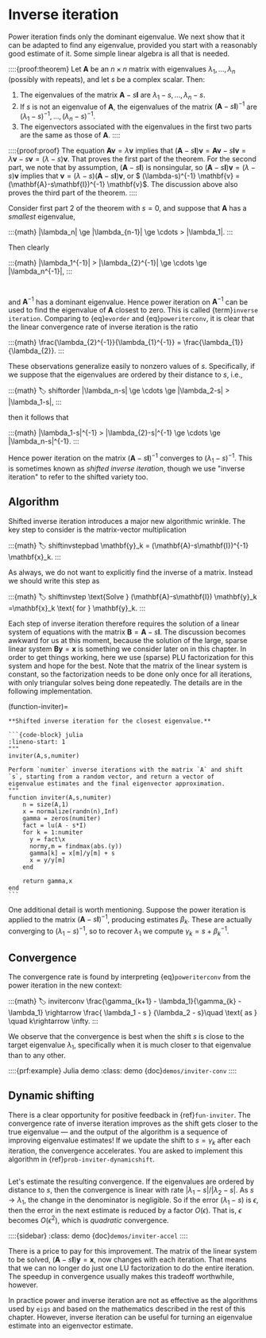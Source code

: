 # Inverse iteration

Power iteration finds only the dominant eigenvalue. We next show that it can be adapted to find any eigenvalue, provided you start with a reasonably good estimate of it. Some simple linear algebra is all that is needed.


::::{proof:theorem}
Let $\mathbf{A}$ be an $n\times n$ matrix with eigenvalues $\lambda_1,\ldots,\lambda_n$ (possibly with repeats), and let $s$ be a complex scalar. Then:

1. The eigenvalues of the matrix $\mathbf{A}-s\mathbf{I}$ are $\lambda_1-s,\ldots,\lambda_n-s$.
2. If $s$ is not an eigenvalue of $\mathbf{A}$, the eigenvalues of the matrix $(\mathbf{A}-s\mathbf{I})^{-1}$ are $(\lambda_1-s)^{-1},\ldots,(\lambda_n-s)^{-1}$.
3. The eigenvectors associated with the eigenvalues in the first two parts are the same as those of $\mathbf{A}$.
::::

::::{proof:proof}
The equation $\mathbf{A}\mathbf{v}=\lambda \mathbf{v}$ implies that $(\mathbf{A}-s\mathbf{I})\mathbf{v} = \mathbf{A}\mathbf{v} - s\mathbf{I}\mathbf{v} = \lambda\mathbf{v} - s\mathbf{v} = (\lambda-s)\mathbf{v}$. That proves the first part of the theorem. For the second part, we note that by assumption, $(\mathbf{A}-s\mathbf{I})$ is nonsingular, so $(\mathbf{A}-s\mathbf{I})\mathbf{v} = (\lambda-s) \mathbf{v}$ implies that $\mathbf{v} = (\lambda-s) (\mathbf{A}-s\mathbf{I}) \mathbf{v}$, or $ (\lambda-s)^{-1} \mathbf{v} =(\mathbf{A}-s\mathbf{I})^{-1} \mathbf{v}$. The discussion above also proves the third part of the theorem.
::::


Consider first part 2 of the theorem with $s=0$, and suppose that $\mathbf{A}$ has a *smallest* eigenvalue,

:::{math}
|\lambda_n| \ge |\lambda_{n-1}| \ge \cdots > |\lambda_1|.
:::

Then clearly

:::{math}
|\lambda_1^{-1}| > |\lambda_{2}^{-1}| \ge \cdots \ge |\lambda_n^{-1}|,
:::

```{index} eigenvalue; dominant
```
```{index} inverse iteration
```

and $\mathbf{A}^{-1}$ has a dominant eigenvalue. Hence power iteration on $\mathbf{A}^{-1}$ can be used to find the eigenvalue of $\mathbf{A}$ closest to zero. This is called  {term}`inverse iteration`. Comparing to {eq}`evorder` and {eq}`poweriterconv`, it is clear that the linear convergence rate of inverse iteration is the ratio

:::{math}
\frac{\lambda_{2}^{-1}}{\lambda_{1}^{-1}} = \frac{\lambda_{1}}{\lambda_{2}}.
:::

These observations generalize easily to nonzero values of $s$. Specifically, if we suppose that the eigenvalues are ordered by their distance to $s$, i.e.,

:::{math}
:label: shiftorder
|\lambda_n-s| \ge \cdots \ge |\lambda_2-s|  > |\lambda_1-s|,
:::

then it follows that

:::{math}
|\lambda_1-s|^{-1} > |\lambda_{2}-s|^{-1} \ge \cdots \ge |\lambda_n-s|^{-1}.
:::

Hence power iteration on the matrix $(\mathbf{A}-s\mathbf{I})^{-1}$ converges to $(\lambda_1-s)^{-1}$. This is sometimes known as *shifted inverse iteration*, though we use "inverse iteration" to refer to the shifted variety too.

## Algorithm

Shifted inverse iteration introduces a major new algorithmic wrinkle. The key step to consider is the matrix-vector multiplication

:::{math}
:label: shiftinvstepbad
\mathbf{y}_k = (\mathbf{A}-s\mathbf{I})^{-1} \mathbf{x}_k.
:::

As always, we do not want to explicitly find the inverse of a matrix. Instead we should write this step as

:::{math}
:label: shiftinvstep
\text{Solve }  (\mathbf{A}-s\mathbf{I}) \mathbf{y}_k =\mathbf{x}_k \text{ for } \mathbf{y}_k.
:::

Each step of inverse iteration therefore requires the solution of a linear system of equations with the matrix $\mathbf{B}=\mathbf{A}-s\mathbf{I}$. The discussion becomes awkward for us at this moment, because the solution of the large, sparse linear system $\mathbf{B}\mathbf{y}=\mathbf{x}$ is something we consider later on in this chapter. In order to get things working, here we use (sparse) PLU factorization for this system and hope for the best. Note that the matrix of the linear system is constant, so the factorization needs to be done only once for all iterations, with only triangular solves being done repeatedly. The details are in the following implementation.

(function-inviter)=
````{proof:function} inviter
**Shifted inverse iteration for the closest eigenvalue.**

```{code-block} julia
:lineno-start: 1
"""
inviter(A,s,numiter)

Perform `numiter` inverse iterations with the matrix `A` and shift
`s`, starting from a random vector, and return a vector of
eigenvalue estimates and the final eigenvector approximation.
"""
function inviter(A,s,numiter)
    n = size(A,1)
    x = normalize(randn(n),Inf)
    gamma = zeros(numiter)
    fact = lu(A - s*I)
    for k = 1:numiter
      y = fact\x
      normy,m = findmax(abs.(y))
      gamma[k] = x[m]/y[m] + s
      x = y/y[m]
    end

    return gamma,x
end
```
````

One additional detail is worth mentioning. Suppose the power iteration is applied to the matrix $(\mathbf{A}-s\mathbf{I})^{-1}$, producing estimates $\beta_k$. These are actually converging to $(\lambda_1-s)^{-1}$, so to recover $\lambda_1$ we compute $\gamma_k = s+\beta_k^{-1}.$

## Convergence

The convergence rate is found by interpreting {eq}`poweriterconv` from the power iteration in the new context:

:::{math}
:label: inviterconv
\frac{\gamma_{k+1} - \lambda_1}{\gamma_{k} - \lambda_1} \rightarrow
\frac{  \lambda_1 - s } {\lambda_2 - s}\quad \text{ as } \quad k\rightarrow \infty.
:::

We observe that the convergence is best when the shift $s$ is close to the target eigenvalue $\lambda_1$, specifically when it is much closer to that eigenvalue than to any other.

::::{prf:example} Julia demo
:class: demo
{doc}`demos/inviter-conv`
::::

## Dynamic shifting

There is a clear opportunity for positive feedback in {ref}`fun-inviter`. The convergence rate of inverse iteration improves as the shift gets closer to the true eigenvalue — and the output of the algorithm is a sequence of improving eigenvalue estimates! If we update the shift to $s=\gamma_k$ after each iteration, the convergence accelerates. You are asked to implement this algorithm in {ref}`prob-inviter-dynamicshift`.

```{index} convergence rate; quadratic
```
Let's estimate the resulting convergence. If the eigenvalues are ordered by distance to $s$, then the convergence is linear with rate $|\lambda_1-s|/|\lambda_2-s|$. As $s\to\lambda_1$, the change in the denominator is negligible. So if the error $(\lambda_1-s)$ is $\epsilon$, then the error in the next estimate is reduced by a factor $O(\epsilon)$. That is, $\epsilon$ becomes $O(\epsilon^2)$, which is 
 *quadratic* convergence.

::::{sidebar}
:class: demo
{doc}`demos/inviter-accel`
::::

There is a price to pay for this improvement. The matrix of the linear system to be solved, $(\mathbf{A}-s\mathbf{I})\mathbf{y}=\mathbf{x}$, now changes with each iteration. That means that we can no longer do just one LU factorization to do the entire iteration. The speedup in convergence usually makes this tradeoff worthwhile, however.

In practice power and inverse iteration are not as effective as the algorithms used by `eigs` and based on the mathematics described in the rest of this chapter. However, inverse iteration can be useful for turning an eigenvalue estimate into an eigenvector estimate.

<!-- 
\begin{exercises}
    \input{krylov/exercises/InverseIteration}
\end{exercises}
 -->
